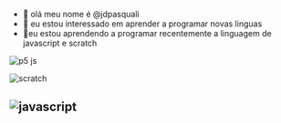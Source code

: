 - 👋 olá meu nome é @jdpasquali
- 👀 eu estou interessado em aprender a programar novas linguas
- 🌱eu estou aprendendo a programar recentemente a linguagem de javascript e scratch 

![p5 js](https://img.shields.io/badge/p5%20js-ED225D?style=for-the-badge&logo=p5dotjs&logoColor=white)

![scratch](https://img.shields.io/badge/Scratch-4D97FF?style=for-the-badge&logo=Scratch&logoColor=white)

![javascript](https://img.shields.io/badge/JavaScript-323330?style=for-the-badge&logo=javascript&logoColor=F7DF1E)
---


